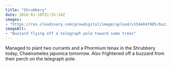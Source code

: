 ```yaml
---
title: "Shrubbery"
date: 2018-01-10T21:55:14Z
images: 
- "https://res.cloudinary.com/growdigital/image/upload/v1544047085/buzzard-27840323499.jpg"
imageAlt: 
- "Buzzard flying off a telegraph pole toward some trees"
---
```


Managed to plant two currants and a Phormium tenax in the Shrubbery today, Chaenomeles japonica tomorrow. Also frightened off a buzzard from their perch on the telegraph pole.

